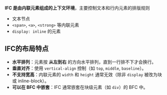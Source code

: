 **IFC 是由内联元素组成的上下文环境**，主要控制文本和行内元素的排版规则

- 文本节点
- `<span>`, `<a>`, `<strong>` 等内联元素
- `display: inline` 的元素


## IFC的布局特点

- **水平排列**：元素按 **从左到右** 的方向水平排列，直到一行排不下才会换行。
- **垂直对齐**：使用 `vertical-align` 控制（如 `top`, `middle`, `baseline`）。
- **不支持宽高**：内联元素的 `width` 和 `height` 通常无效（除非 `display` 被改为块或 inline-block）。
- **可以在 BFC 中嵌套**：IFC 通常嵌套在块级元素（如 `div`）的 BFC 中。